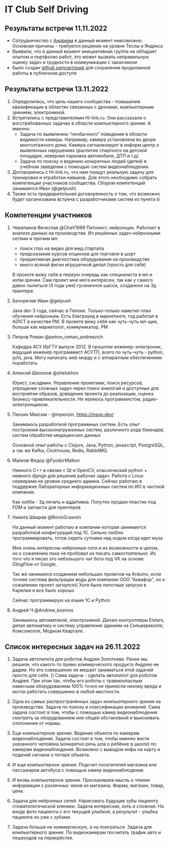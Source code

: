
# IT Club Self Driving 

## Результаты встречи 11.11.2022
- Сотрудничество с [Андреем](https://t.me/robotodatelru) в данный момент невозможно. Основная причины - требуется решение на уровне Теслы и Яндекса
- Выявили, что в данный момент инициативная группа не обладает опытом и портфолио работ, это может вызвать неправильную оценку задач и трудности в коммуникации с заказчиком
- Было создан [github репозиторий](https://github.com/itclub-irk) для сохранения проделанной работы в публичном доступе

## Результаты встречи 13.11.2022
1. Определились, что цель нашего сообщества - повышение квалификации в областях связанных с дронами, компьютерным 
зрением, электроникой.
2. Встретились с представителями Hi-link.ru. Они рассказали о восстребованных задачах в области компьютерного зрения. А именно:
   - Задача по выявлению “необычного” поведения в области видимости камеры. Например, камера установлена во дворе 
   многоэтажного дома. Камера сигнализирует в информ.центр о выявленных нарушениях (распитие спиртного на детской площадке, неверная парковка автомобиля, ДТП и т.д)
   - Задача по поиску и ведению конкретных людей (детей) в учебном заведении с помощью систем видеонаблюдения.
5. Договорились с Hi-link.ru, что нам поищут реальную задачу для тренировки и отработки навыков. Для этого необходимо 
     собрать компетенции участников сообщества. Сбором компетенций занимается Иван (@getpush)
6. Также есть предварительная договоренность о том, что возможно будет организована встреча с разработчиками систем 
   из пункта iii

## Компетенции участников
1. Черепанов Вячеслав @CheV1989 Питонист, нейронщик. Работает в анализе данных на производстве. Из решённых задач нейронными сетями и прочим мл:
   - поиск глаз на видео для мед.стартапа 
   - предсказание курсов опционов для торговли в шорт
   - предиктивная диагностика оборудования на производстве
   - много всякой фигни игрушечной делал (просто для себя)

    В проекте вижу себя в первую очередь как специалиста в мл и копм.зрении. Сам проект мне мега интересен, так как у самого давно пылиться (4 года уже) гусеничное шасси, созданное на 3д принтере.


2. Белоречев Иван @getpush 
   
   Java dev 3 года, сейчас в Питоне. Только-только наметил план обучения нейронкам. Есть бэкграунд в маркетинге, год 
   работал в ADICT в качестве PM. В проекте вижу себя как чуть-чуть мл-щик, больше как маркетолог, коммуникатор, PM


3. Петров Роман @petrov_roman_andreevich 

    Кафедра АСУ ИрГТУ выпуск 2012. В прошлом инженер-электроник, ведущий инженер программист АСУТП, всего по чуть-чуть - python, js/ts, java. Могу написать web морду и с аппаратным обеспечением поработать


4. Алексей Шелохов @shelokhov

    Юрист, сисадмин. Управление проектами, поиск ресурсов, упрощение сложных задач через поиск аналогий и доступных для восприятия образов, доведение проекта до реализации, оценка бизнесс-привлекательности. Не являюсь программистом, радио-электронщиком.


5. Пензин Максим - @mpenzin, https://maxp.dev/
    
    Занимаюсь разработкой программных систем. Есть опыт построения высоконагруженных систем, различного рода бэкендов, систем обработки медицинских данных

    Основной опыт работы с Clojure, Java, Python, javascript, PostgreSQL, а так же Kafka, Clickhouse, Redis, RabbitMQ


6. Малков Федор @FyodorMalkov

    Немного C++ в связке с Qt и OpenCV, классический python + немного django для решения рабочих задач. Работа с Linux серверами на уровне среднего админа. Сейчас работаю в поддержке Лабораторных информационных систем по ИО в частной компании. 

    Как хобби - 3д печать и аддитивка. Попутно продаю пластик под FDM и запчасти для принтеров


7. Никита Шварев @RovioGrasmin

    На данный момент работаю в компании которая занимается разработкой конфигураций под 1С. Сильно люблю программировать, готов сидеть сутками над кодом когда идет муза

    Мне очень интересны нейронные сети и их возможности в целом, но к сожалению пока не пробовал их писать самостоятельно. Из того что я писал это небольшого чат бота под VK на основе DilogFlow от Google.

    Так же занимался созданием небольших проектов на Arduino, если точнее система фильтрации воды для компании ООО "Аквафор", но к сожалению проект загнулся(( Хотя были пилотные запуски в Карелии и все было хорошо

    Сейчас программирую на языке 1С и Python


8. Андрей Ч @Andrew_kosmos

    Занимаюсь автоматикой, электроникой. Делаю контроллеры Elstars, делал автоматику и систему управления зданием на Сильвермолле, Комсомолле, Модном Квартале.

## Список интересных задач на 26.11.2022
1) Задача автопилота для роботов Андрея Золотоева. Ранее мы решили, что какого-то прямо коммерческого продукта Андрею не дадим. Но это совершенно не мешает заниматься этой задачей просто для себя. )) Сама задача - сделать автопилот для роботов Андрея. При этом так, чтобы его роботы с травмоопасным навесным оборудованием 100% точно не принесли никому вреда и могли работать совершенно в любой местности.

2) Одна из самых распространённых задач компьютерного зрения на производстве. Задача по поиску и классификации аномалий. Сама задача состоит в том, чтобы с помощью камер видеонаблюдения смотреть за оборудованием или общей обстановкой и выискивать отклонения от нормы.

3) Еще компьютерное зрение. Ведение объекта по камерам видеонаблюдения. Задача состоит в том, чтобы именно вести указанного человека (конкретно речь шла о ребёнке в школе) по камерам видеонаблюдения. Возможно с выводом инфы на карту и подачей сигнала о потере объекта.

4) И еще компьютерное зрение. Подсчет посетителей магазина или пассажиров автобуса с помощью камер видеонаблюдения. 

5)  И вновь компьютерное зрение. Проскакивала мысль о чтении информации с различных чеков из магазина. Фирма, магазин, товар, цена.

6) Задача для нейронных сетей. Нарисовать будущие зубы пациенту стоматологической клиники. Задача интересная, хоть и сложная. На входе фото пациента с его текущей улыбкой, а результат - улыбка пациента но уже с зубами.

7) Задача больше не коммерческую, а на поиграться. Задача для компьютерного зрения. По видеокамерам посчитать трафик авто и пешеходов на перекрёстке. 

